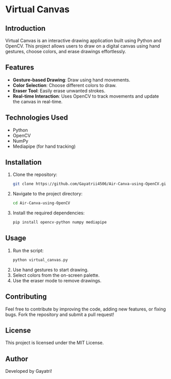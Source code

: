 # Virtual Canvas

## Introduction
Virtual Canvas is an interactive drawing application built using Python and OpenCV. This project allows users to draw on a digital canvas using hand gestures, choose colors, and erase drawings effortlessly.

## Features
- **Gesture-based Drawing**: Draw using hand movements.
- **Color Selection**: Choose different colors to draw.
- **Eraser Tool**: Easily erase unwanted strokes.
- **Real-time Interaction**: Uses OpenCV to track movements and update the canvas in real-time.

## Technologies Used
- Python
- OpenCV
- NumPy
- Mediapipe (for hand tracking)

## Installation
1. Clone the repository:
   ```sh
   git clone https://github.com/Gayatrii4506/Air-Canva-using-OpenCV.git
   ```
2. Navigate to the project directory:
   ```sh
   cd Air-Canva-using-OpenCV
   ```
3. Install the required dependencies:
   ```sh
   pip install opencv-python numpy mediapipe
   ```

## Usage
1. Run the script:
   ```sh
   python virtual_canvas.py
   ```
2. Use hand gestures to start drawing.
3. Select colors from the on-screen palette.
4. Use the eraser mode to remove drawings.

## Contributing
Feel free to contribute by improving the code, adding new features, or fixing bugs. Fork the repository and submit a pull request!

## License
This project is licensed under the MIT License.

## Author
Developed by Gayatri!
